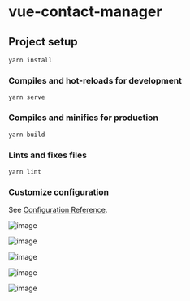 # vue-contact-manager

## Project setup
```
yarn install
```

### Compiles and hot-reloads for development
```
yarn serve
```

### Compiles and minifies for production
```
yarn build
```

### Lints and fixes files
```
yarn lint
```

### Customize configuration
See [Configuration Reference](https://cli.vuejs.org/config/).


![image](https://user-images.githubusercontent.com/27700240/208526310-30c775df-1322-49ac-aea1-aff6ec3a9c8a.png)

![image](https://user-images.githubusercontent.com/27700240/208526712-a140f582-f2a7-408d-85a0-c099b9cbaa0a.png)

![image](https://user-images.githubusercontent.com/27700240/208526803-9b02bb0b-afe2-4516-be68-251492fff558.png)


![image](https://user-images.githubusercontent.com/27700240/208526364-8de93675-86b3-4b71-853a-6515e9c080d8.png)

![image](https://user-images.githubusercontent.com/27700240/208526412-10592bb5-d022-4674-ada8-74fb134671ce.png)
